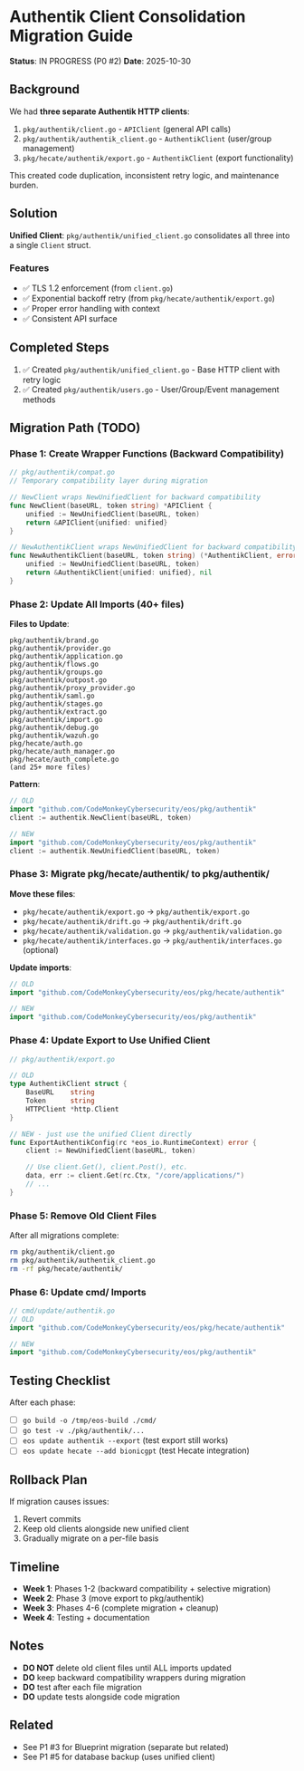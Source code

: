 # Authentik Client Consolidation Migration Guide

**Status**: IN PROGRESS (P0 #2)
**Date**: 2025-10-30

## Background

We had **three separate Authentik HTTP clients**:
1. `pkg/authentik/client.go` - `APIClient` (general API calls)
2. `pkg/authentik/authentik_client.go` - `AuthentikClient` (user/group management)
3. `pkg/hecate/authentik/export.go` - `AuthentikClient` (export functionality)

This created code duplication, inconsistent retry logic, and maintenance burden.

## Solution

**Unified Client**: `pkg/authentik/unified_client.go` consolidates all three into a single `Client` struct.

### Features
- ✅ TLS 1.2 enforcement (from `client.go`)
- ✅ Exponential backoff retry (from `pkg/hecate/authentik/export.go`)
- ✅ Proper error handling with context
- ✅ Consistent API surface

## Completed Steps

1. ✅ Created `pkg/authentik/unified_client.go` - Base HTTP client with retry logic
2. ✅ Created `pkg/authentik/users.go` - User/Group/Event management methods

## Migration Path (TODO)

### Phase 1: Create Wrapper Functions (Backward Compatibility)

```go
// pkg/authentik/compat.go
// Temporary compatibility layer during migration

// NewClient wraps NewUnifiedClient for backward compatibility
func NewClient(baseURL, token string) *APIClient {
    unified := NewUnifiedClient(baseURL, token)
    return &APIClient{unified: unified}
}

// NewAuthentikClient wraps NewUnifiedClient for backward compatibility
func NewAuthentikClient(baseURL, token string) (*AuthentikClient, error) {
    unified := NewUnifiedClient(baseURL, token)
    return &AuthentikClient{unified: unified}, nil
}
```

### Phase 2: Update All Imports (40+ files)

**Files to Update**:
```
pkg/authentik/brand.go
pkg/authentik/provider.go
pkg/authentik/application.go
pkg/authentik/flows.go
pkg/authentik/groups.go
pkg/authentik/outpost.go
pkg/authentik/proxy_provider.go
pkg/authentik/saml.go
pkg/authentik/stages.go
pkg/authentik/extract.go
pkg/authentik/import.go
pkg/authentik/debug.go
pkg/authentik/wazuh.go
pkg/hecate/auth.go
pkg/hecate/auth_manager.go
pkg/hecate/auth_complete.go
(and 25+ more files)
```

**Pattern**:
```go
// OLD
import "github.com/CodeMonkeyCybersecurity/eos/pkg/authentik"
client := authentik.NewClient(baseURL, token)

// NEW
import "github.com/CodeMonkeyCybersecurity/eos/pkg/authentik"
client := authentik.NewUnifiedClient(baseURL, token)
```

### Phase 3: Migrate pkg/hecate/authentik/ to pkg/authentik/

**Move these files**:
- `pkg/hecate/authentik/export.go` → `pkg/authentik/export.go`
- `pkg/hecate/authentik/drift.go` → `pkg/authentik/drift.go`
- `pkg/hecate/authentik/validation.go` → `pkg/authentik/validation.go`
- `pkg/hecate/authentik/interfaces.go` → `pkg/authentik/interfaces.go` (optional)

**Update imports**:
```go
// OLD
import "github.com/CodeMonkeyCybersecurity/eos/pkg/hecate/authentik"

// NEW
import "github.com/CodeMonkeyCybersecurity/eos/pkg/authentik"
```

### Phase 4: Update Export to Use Unified Client

```go
// pkg/authentik/export.go

// OLD
type AuthentikClient struct {
    BaseURL    string
    Token      string
    HTTPClient *http.Client
}

// NEW - just use the unified Client directly
func ExportAuthentikConfig(rc *eos_io.RuntimeContext) error {
    client := NewUnifiedClient(baseURL, token)

    // Use client.Get(), client.Post(), etc.
    data, err := client.Get(rc.Ctx, "/core/applications/")
    // ...
}
```

### Phase 5: Remove Old Client Files

After all migrations complete:
```bash
rm pkg/authentik/client.go
rm pkg/authentik/authentik_client.go
rm -rf pkg/hecate/authentik/
```

### Phase 6: Update cmd/ Imports

```go
// cmd/update/authentik.go
// OLD
import "github.com/CodeMonkeyCybersecurity/eos/pkg/hecate/authentik"

// NEW
import "github.com/CodeMonkeyCybersecurity/eos/pkg/authentik"
```

## Testing Checklist

After each phase:
- [ ] `go build -o /tmp/eos-build ./cmd/`
- [ ] `go test -v ./pkg/authentik/...`
- [ ] `eos update authentik --export` (test export still works)
- [ ] `eos update hecate --add bionicgpt` (test Hecate integration)

## Rollback Plan

If migration causes issues:
1. Revert commits
2. Keep old clients alongside new unified client
3. Gradually migrate on a per-file basis

## Timeline

- **Week 1**: Phases 1-2 (backward compatibility + selective migration)
- **Week 2**: Phase 3 (move export to pkg/authentik)
- **Week 3**: Phases 4-6 (complete migration + cleanup)
- **Week 4**: Testing + documentation

## Notes

- **DO NOT** delete old client files until ALL imports updated
- **DO** keep backward compatibility wrappers during migration
- **DO** test after each file migration
- **DO** update tests alongside code migration

## Related

- See P1 #3 for Blueprint migration (separate but related)
- See P1 #5 for database backup (uses unified client)
